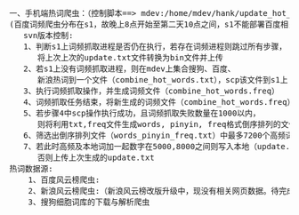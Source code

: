<pre>
一、手机端热词爬虫：（控制脚本==> mdev:/home/mdev/hank/update_hot_words.sh）
(百度词频爬虫分布在s1，故晚上8点开始至第二天10点之间，s1不能部署百度相关的爬虫)
   svn版本控制:
   1、判断s1上词频抓取进程是否仍在执行，若存在词频进程则跳过所有步骤，
	  将上次上次的update.txt文件转换为bin文件并上传
   2、若s1上没有词频抓取进程，则在mdev上集合搜狗、百度、
	  新浪热词到一个文件（combine_hot_words.txt），scp该文件到s1上
   3、执行词频抓取操作，并生成词频文件（combine_hot_words.freq）
   4、词频抓取任务结束，将新生成的词频文件（combine_hot_words.freq）scp到mdev
   5、若步骤4中scp操作执行成功，且词频抓取失败数量在1000以内，
	  则将利用txt,freq文件生成words, pinyin, freq格式倒序排列的文件（words_pinyin_freq.txt）
   6、筛选出倒序排列文件（words_pinyin_freq.txt）中最多7200个高频词，添加本地手工加入的热词
   7、若此时高频及本地词加一起数字在5000,8000之间则写入本地（update.txt），
	  否则上传上次生成的update.txt
热词数据源:
	1、百度风云榜爬虫:
	2、新浪风云榜爬虫:（新浪风云榜改版升级中，现没有相关网页数据。待完成）
	3、搜狗细胞词库的下载与解析爬虫
</pre>